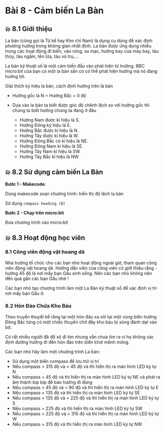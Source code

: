 # Bài 8 - Cảm biến La Bàn

## 💥 8.1 Giới thiệu

La bàn (cũng gọi là Từ kế hay Kim chỉ Nam) là dụng cụ dùng để xác định phương hướng trong không gian nhất định. La bàn được ứng dụng nhiều trong các hoạt động đi biển, vào rừng, sa mạc, hướng bay của máy bay, tàu thủy, tàu ngầm, tên lửa, tàu vũ trụ,...

La bàn kỹ thuật số là một cảm biến đầu vào phát hiện từ trường. BBC micro:bit của bạn có một la bàn sẵn có có thể phát hiện hướng mà nó đang hướng tới.

Giải thích ký hiệu la bàn, cách định hướng trên là bàn

* Hướng gốc là N = Hướng Bắc = 0 độ
* Dựa vào la bàn ta biết được góc độ chênh lệch so với hướng gốc thì chúng ta biết hướng chúng ta đang ở đâu

  * Hướng Nam được kí hiệu là S.
  * Hướng Đông ký hiệu là E.
  * Hướng Bắc được kí hiệu là N.
  * Hướng Tây được kí hiệu là W.
  * Hướng Đông Bắc có kí hiệu là NE.
  * Hướng Đông Nam kí hiệu là SE.
  * Hướng Tây Nam kí hiệu là SW.
  * Hướng Tây Bắc kí hiệu là NW

## 💥 8.2 Sử dụng cảm biến La Bàn

**Bước 1 - Makecode**:

Dùng makecode soạn chương trình: hiển thị độ lệch la bàn

Sử dụng `compass heading (0)`

**Bước 2 - Chạy trên micro:bit**

Đưa chương trình vào micro:bit

## 💥 8.3 Hoạt động học viên


###  8.1 Công viên động vật hoang dã

Nhà trường tổ chức cho các bạn nhỏ hoạt động ngoài giờ, tham quan công viên động vật hoang dã. Hướng dẫn viên của công viên có giới thiệu rằng -  hướng 45 độ là nơi mấy bạn Gấu sinh sống. Nên các bạn nhỏ không nên đến quá gần các bạn Gấu nhé !

Các bạn nhỏ tạo chương trình làm một La Bàn kỹ thuật số để xác định vị trí nơi mấy bạn Gấu ở.

###  8.2 Hòn Đào Chứa Kho Báu

Theo truyền thuyết kể rằng tại một hòn đảo xa xôi tại một vùng biển hướng Đông Bắc từng có một chiếc thuyền chở đầy kho báu bị sóng đánh dạt vào bờ.

Có rất nhiều người đã đổ xô đi tìm nhưng vẫn chưa tìm ra vì họ không xác định đướng hướng đi đến hòn đảo trên biển khơi mênh mông.

Các bạn nhỏ hãy làm một chương trình La bàn:

* Sử dụng một biến compass để lưu trữ vị trí
* Nếu compass > 315 độ và < 45 độ và thì hiển thị ra màn hình LED ký tự N
* Nếu compass = 45 độ và thì hiển thị ra màn hình LED ký tự NE và phát ra âm thành bip bip để báo hướng đi đúng
* Nếu compass > 45 độ và < 90 độ và thì hiển thị ra màn hình LED ký tự E
* Nếu compass = 135 độ và thì hiển thị ra màn hình LED ký tự SE
* Nếu compass > 135 độ và < 225 độ và thì hiển thị ra màn hình LED ký tự S
* Nếu compass = 225 độ và thì hiển thị ra màn hình LED ký tự SW
* Nếu compass > 225 độ và < 315 độ và thì hiển thị ra màn hình LED ký tự W
* Nếu compass = 315 độ và thì hiển thị ra màn hình LED ký tự NW